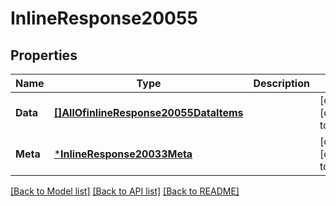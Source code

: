 # InlineResponse20055

## Properties
Name | Type | Description | Notes
------------ | ------------- | ------------- | -------------
**Data** | [**[]AllOfinlineResponse20055DataItems**](.md) |  | [optional] [default to null]
**Meta** | [***InlineResponse20033Meta**](inline_response_200_33_meta.md) |  | [optional] [default to null]

[[Back to Model list]](../README.md#documentation-for-models) [[Back to API list]](../README.md#documentation-for-api-endpoints) [[Back to README]](../README.md)

